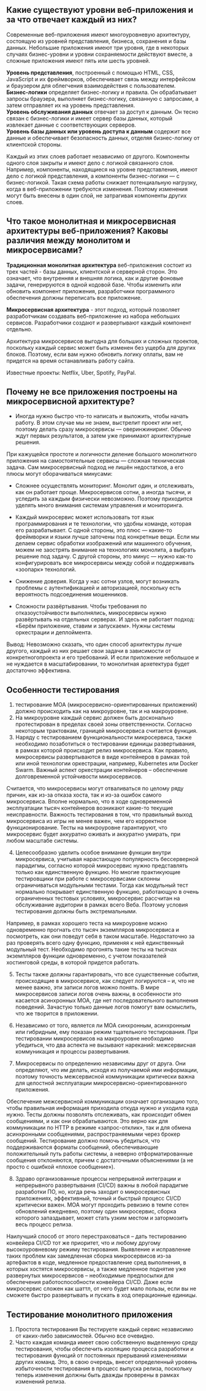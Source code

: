 ## Какие существуют уровни веб-приложения и за что отвечает каждый из них?  
Современные веб-приложения имеют многоуровневую архитектуру, состоящую из уровней представления, бизнеса, сохранения и базы данных. Небольшие приложения имеют три уровня, где в некоторых случаях бизнес-уровни и уровни сохраняемости действуют вместе, а сложные приложения имеют пять или шесть уровней.

**Уровень представления**, построенный с помощью HTML, CSS, JavaScript и их фреймворков, обеспечивает связь между интерфейсом и браузером для облегчения взаимодействия с пользователем.  
**Бизнес-логики** определяет бизнес-логику и правила. Он обрабатывает запросы браузера, выполняет бизнес-логику, связанную с запросами, а затем отправляет их на уровень представления.  
**Уровень обслуживания данных** отвечает за доступ к данным. Он тесно связан с бизнес-логики и имеет сервер базы данных, который извлекает данные с соответствующих серверов.  
**Уровень базы данных или уровень доступа к данным** содержит все данные и обеспечивает безопасность данных, отделяя бизнес-логику от клиентской стороны.  

Каждый из этих слоев работает независимо от другого. Компоненты одного слоя закрыты и имеют дело с логикой связанного слоя.  Например, компоненты, находящиеся на уровне представления, имеют дело с логикой представления, а компоненты бизнес-логики — с бизнес-логикой. Такая схема работы снижает потенциальную нагрузку, когда в веб-приложении требуются изменения. Поэтому изменения могут быть внесены в один слой, не затрагивая компоненты других слоев.   

## Что такое монолитная и микросервисная архитектуры веб-приложения? Каковы различия между монолитом и микросервисами?  

**Традиционная монолитная архитектура** веб-приложения состоит из трех частей - базы данных, клиентской и серверной сторон. Это означает, что внутренняя и внешняя логика, как и другие фоновые задачи, генерируются в одной кодовой базе. Чтобы изменить или обновить компонент приложения, разработчики программного обеспечения должны переписать все приложение.

**Микросервисная архитектура** - этот подход, который позволяет разработчикам создавать веб-приложение из набора небольших сервисов. Разработчики создают и развертывают каждый компонент отдельно.

Архитектура микросервисов выгодна для больших и сложных проектов, поскольку каждый сервис может быть изменен без ущерба для других блоков. Поэтому, если вам нужно обновить логику оплаты, вам не придется на время останавливать работу сайта.

Известные проекты: Netflix, Uber, Spotify, PayPal.



## Почему не все приложения построены на микросервисной архитектуре?  

-   Иногда нужно быстро что-то написать и выложить, чтобы начать работу. В этом случае мы не знаем, выстрелит проект или нет, поэтому делать сразу микросервисы — оверинжиниринг. Обычно ждут первых результатов, а затем уже принимают архитектурные решения.

При кажущейся простоте и логичности деление большого монолитного приложения на самостоятельные сервисы — сложная техническая задача. Сам микросервисный подход не лишён недостатков, а его плюсы могут оборачиваться минусами:  

-   Сложнее осуществлять мониторинг. Монолит один, и отслеживать, как он работает проще. Микросервисов сотни, а иногда тысячи, и уследить за каждым физически невозможно. Поэтому приходится уделять много внимания системам управления и мониторинга.  

-   Каждый микросервис может использовать тот язык программирования и те технологии, что удобны команде, которая его разрабатывает. С одной стороны, это плюс — какие-то фреймворки и языки лучше заточены под конкретные вещи. Если мы делаем сервис обработки изображений или машинного обучения, можем не заострять внимание на технологиях монолита, а выбрать решение под задачу. С другой стороны, это минус — нужно как-то конфигурировать все микросервисы между собой и поддерживать «зоопарк» технологий.   

-   Снижение доверия. Когда у нас сотни узлов, могут возникать проблемы с аутентификацией и авторизацией, поскольку есть вероятность подсоединения мошенников.   

-   Сложности развёртывания. Чтобы требования по отказоустойчивости выполнялись, микросервисы нужно развёртывать на отдельных серверах. И здесь не работает подход: «Берём приложение, ставим и запускаем». Нужны системы оркестрации и деплоймента.   

Вывод: Невозможно сказать, что один способ архитектуры лучше другого, каждый из них решает свои задачи в зависимости от конкретногопроекта и его требований. И если приложение небольшое и не нуждается в масштабировании, то монолитная архетектура будет достаточно эффективна. 

## Особенности тестирования
1. тестирование MOA (микросервисно-ориентированных приложений) должно происходить как на микроуровне, так и на макроуровне.   
2. На микроуровне каждый сервис должен быть досконально протестирован в пределах своей зоны ответственности. Согласно некоторым трактовкам, границей микросервиса считается функция.  
3. Наряду с тестированием функциональности микросервиса, также необходимо позаботиться о тестировании единицы развертывания, в рамках которой происходит релиз микросервиса. Как правило, микросервисы развертываются в виде контейнеров в рамках той или иной технологии оркестрации, например, Kubernetes или Docker Swarm. Важный аспект оркестрации контейнеров – обеспечение долговременной устойчивости микросервисов.

Считается, что микросервисы могут отваливаться по целому ряду причин, как из-за отказа хоста, так и из-за ошибок самого микросервиса. Вполне нормально, что в ходе одновременной эксплуатации тысяч контейнеров возникают какие-то текущие неисправности. Важность тестирования в том, что правильный выход микросервиса из игры не менее важен, чем его корректное функционирование. Тесты на микроуровне гарантируют, что микросервис будет аккуратно оживать и аккуратно умирать, при любом масштабе системы.  

4. Целесообразно уделить особое внимание функции внутри микросервиса, учитывая нарастающую популярность бессерверной парадигмы, согласно которой микросервис нужно представлять только как единственную функцию. Но многие практикующие тестировщики при работе с микросервисами склонны ограничиваться модульными тестами. Тогда как модульный тест нормально покрывает единственную функцию, работающую в очень ограниченных тестовых условиях, микросервис рассчитан на обслуживание аудитории в рамках всего Веба. Поэтому условия тестирования должны быть экстремальными.

Например, в рамках хорошего теста на микроуровне можно одновременно прогнать сто тысяч экземпляров микросервиса и посмотреть, как они поведут себя в таком масштабе. Недостаточно за раз проверять всего одну функцию, применяя к ней единственный модульный тест. Необходимо прогонять такие тесты на тысячах экземпляров функции одновременно, с учетом показателей хостинговой среды, в которой придется работать.

5. Тесты также должны гарантировать, что все существенные события, происходящие в микросервисе, как следует логируются – и, что не менее важно, эти записи логов можно понять. В мире микросервисов записи логов очень важны, в особенности это касается асинхронных MOA, где нет последовательного выполнения поведений. Зачастую только данные логов помогут вам осмыслить, что же творится в приложении.  

6. Независимо от того, является ли MOA синхронным, асинхронным или гибридным, ему показан режим тщательного тестирования. При тестировании микросервисов на макроуровне необходимо убедиться, что два аспекта не вызывают нареканий: межсервисная коммуникация и процессы развертывания.

7. Микросервисы по определению независимы друг от друга. Они определяют, что им делать, исходя из получаемой ими информации, поэтому точность межсервисной коммуникации критически важна для целостной эксплуатации микросервисно-ориентированного приложения.

Обеспечение межсервисной коммуникации означает организацию того, чтобы правильная информация приходила откуда нужно и уходила куда нужно. Тесты должны позволять отслеживать, как происходит обмен сообщениями, и как они обрабатываются. Это верно как для коммуникации по HTTP в режиме «запрос-отклик», так и для обмена асинхронными сообщениями, распространяемыми через брокер сообщений. Тестирование должно помочь убедиться, что поддерживаются форматы сообщений, обеспечивающие положительный путь работы системы, а неверно отформатированные сообщения отклоняются, причем с достаточными объяснениями (а не просто с ошибкой «плохое сообщение»).

8. Здраво организованные процессы непрерывной интеграции и непрерывного развертывания (CI/CD) важны в любой парадигме разработки ПО, но, когда речь заходит о микросервисных приложениях, эффективный, точный и быстрый процесс CI/CD критически важен. MOA могут проходить ревизию в темпе сотен обновлений ежедневно, поэтому один микросервис, сборка которого запаздывает, может стать узким местом и затормозить весь процесс релиза.

Наилучший способ от этого перестраховаться – дать тестированию конвейера CI/CD тот же приоритет, что и любому другому высокоуровневому режиму тестирования. Выявление и исправление таких проблем как замедленная сборка микросервисов из-за артефактов в коде, медленное предоставление сред выполнения, в которых хостятся микросервисы, а также медленное поднятие уже развернутых микросервисов – необходимые предпосылки для обеспечения работоспособности конвейера CI/CD. Даже если микросервис сложен как шаттл, от него будет мало пользы, если вы не сможете быстро развертывать и пускать в ход операционные единицы.

## Тестирование монолитного приложения

1.   Простота тестирования
Вы тестируете каждый сервис независимо от каких-либо зависимостей. Обычно все очевидно.
2.   Часто каждая команда имеет свою собственную выделенную среду тестирования, чтобы обеспечить изоляцию процесса разработки и тестирования функций от постоянных прерываний изменениями других команд. Это, в свою очередь, внесет определенный уровень избыточности тестирования в процесс выпуска релиза, поскольку теперь изменения должны быть дважды проверены в рамках изменений релиза.





